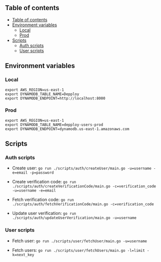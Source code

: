 ## Table of contents

- [Table of contents](#table-of-contents)
- [Environment variables](#environment-variables)
  - [Local](#local)
  - [Prod](#prod)
- [Scripts](#scripts)
  - [Auth scripts](#auth-scripts)
  - [User scripts](#user-scripts)

## Environment variables

### Local

```
export AWS_REGION=us-east-1
export DYNAMODB_TABLE_NAME=Depploy
export DYNAMODB_ENDPOINT=http://localhost:8000
```

### Prod

```
export AWS_REGION=us-east-1
export DYNAMODB_TABLE_NAME=depploy-users-prod
export DYNAMODB_ENDPOINT=dynamodb.us-east-1.amazonaws.com
```

## Scripts

### Auth scripts

- Create user: `go run ./scripts/auth/createUser/main.go -u=username -e=email -p=password`

- Create verification code: `go run ./scripts/auth/createVerificationCode/main.go -c=verification_code -u=username -e=email`

- Fetch verification code: `go run ./scripts/auth/fetchVerificationCode/main.go -c=verification_code`

- Update user verification: `go run ./scripts/auth/updateUserVerification/main.go -u=username`

### User scripts

- Fetch user: `go run ./scripts/user/fetchUser/main.go -u=username`

- Fetch users: `go run ./scripts/user/fetchUsers/main.go -l=limit -k=next_key`
